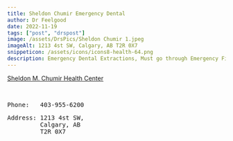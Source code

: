 ```yaml
---
title: Sheldon Chumir Emergency Dental
author: Dr Feelgood
date: 2022-11-19
tags: ["post", "drspost"]
image: /assets/DrsPics/Sheldon Chumir 1.jpeg
imageAlt: 1213 4st SW, Calgary, AB T2R 0X7
snippeticon: /assets/icons/icons8-health-64.png
description: Emergency Dental Extractions, Must go through Emergency First to aquire a Health ticket. 
---
```


<a class="post__link" href="https://www.albertahealthservices.ca/findhealth/facility.aspx?id=1018406" target="_blank">Sheldon M. Chumir Health Center</a>

<br>
<pre class="articlePhone">
Phone:   403-955-6200
</pre>
<pre class="articlePhone">
Address: 1213 4st SW,
         Calgary, AB
         T2R 0X7

</pre>
<br>



